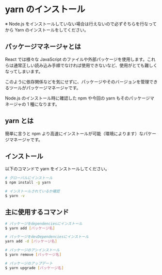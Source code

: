 # yarn のインストール

※ Node.js をインストールしていない場合は行えないので必ずそちらを行なってから Yarn のインストールをしてください。

## パッケージマネージャとは

React では様々な JavaScript のファイルや外部パッケージを使用します。これらは通常正しい読み込み手順でなければ使用できないなど、使用がとても難しくなってしまいます。

このように依存関係などを気にせずに、パッケージやそのバージョンを管理できるツールがパッケージマネージャです。

Node.js のインストール時に確認した npm や今回の yarn もそのパッケージマネージャの 1 種になります。

## yarn とは

簡単に言うと npm より高速にインストールが可能（環境によります）なパケージマネージャです。

## インストール

以下のコマンドで yarn をインストールしてください。

```bash
# グローバルにインストール
$ npm install -g yarn

# インストールされているか確認
$ yarn -v
```

## 主に使用するコマンド

```bash
# パッケージをdependenciesにインストール
$ yarn add [パッケージ名]

# パッケージをdevDependenciesにインストール
yarn add -d [パッケージ名]

# パッケージのアンインストール
$ yarn remove [パッケージ名]

# パッケージのアップデート
$ yarn upgrade [パッケージ名]
```
